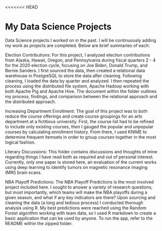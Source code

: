 <<<<<<< HEAD

# My Data Science Projects

Data Science projects I worked on in the past. I will be continuously adding my work as projects are completed.
Below are brief summaries of each:

Election Contributions: For this project, I analyzed election contributions from Alaska, Hawaii, Oregon, and Pennsylvania during fiscal quarters 2 - 4 for the 2020 election cycle, focusing on Joe Biden, Donald Trump, and Bernie Sanders. I first sourced the data, then created a relational data warehouse in PostgreSQL to store the data after cleaning. Following cleaning, I loaded the data by quarter and analyzed. I then repeated the process using the distributed file system, Apache Hadoop working with both Apache Pig and Apache Hive. The document within the folder outlines my process, findings, and comparison between the relational approach and the distributed approach. 

Increasing Department Enrollment: The goal of this project was to both reduce the course offerings and create course groupings for an arts department at a fictitious university. First, the course list had to be refined to include only existing courses, then I gauged the popular and unpopular courses by calculating enrollment history. From there, I used KNIME to determine frequent itemsets in order to group courses together in the most logical fashion. 

Literary Discussions: This folder contains discussions and thoughts of mine regarding things I have read both as required and out of personal interest. Currently, only one paper is stored here, an evaluation of the current works using deep learning to identify tumors on magnetic resonance imaging (MRI) brain scans.  

NBA Playoff Predictions: The NBA Playoff Predictions is the most involved project included here. I sought to answer a variety of research questions, but most importantly, which teams will make the NBA playoffs during a given season, and what if any key indicators are there? Upon sourcing and cleaning the data (a long and tedious process) I conducted thorough analysis using R. My best predictions were reached using the Random Forest algorithm working with team data, so I used R markdown to create a basic application that can be used by anyone. To run the app, refer to the README within the zipped folder.
